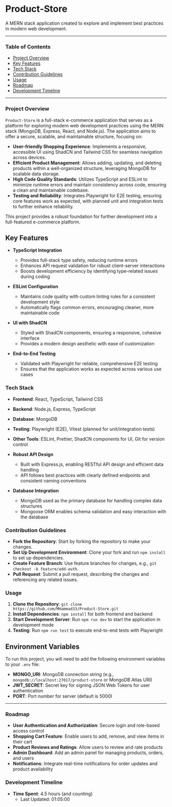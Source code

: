 # Product-Store

A MERN stack application created to explore and implement best practices in modern web development.

---

### Table of Contents

- [Project Overview](#project-overview)
- [Key Features](#key-features)
- [Tech Stack](#tech-stack)
- [Contribution Guidelines](#contribution-guidelines)
- [Usage](#usage)
- [Roadmap](#roadmap)
- [Development Timeline](#development-timeline)

---

### Project Overview

`Product-Store` is a full-stack e-commerce application that serves as a platform for exploring modern web development practices using the MERN stack (MongoDB, Express, React, and Node.js). The application aims to offer a secure, scalable, and maintainable structure, focusing on:

- **User-friendly Shopping Experience**: Implements a responsive, accessible UI using ShadCN and Tailwind CSS for seamless navigation across devices.
- **Efficient Product Management**: Allows adding, updating, and deleting products within a well-organized structure, leveraging MongoDB for scalable data storage.
- **High Code Quality Standards**: Utilizes TypeScript and ESLint to minimize runtime errors and maintain consistency across code, ensuring a clean and maintainable codebase.
- **Testing and Reliability**: Integrates Playwright for E2E testing, ensuring core features work as expected, with planned unit and integration tests to further enhance reliability.

This project provides a robust foundation for further development into a full-featured e-commerce platform.

## Key Features

- **TypeScript Integration**

  - Provides full-stack type safety, reducing runtime errors
  - Enhances API request validation for robust client-server interactions
  - Boosts development efficiency by identifying type-related issues during coding

- **ESLint Configuration**

  - Maintains code quality with custom linting rules for a consistent development style
  - Automatically flags common errors, encouraging cleaner, more maintainable code

- **UI with ShadCN**

  - Styled with ShadCN components, ensuring a responsive, cohesive interface
  - Provides a modern design aesthetic with ease of customization

- **End-to-End Testing**
  - Validated with Playwright for reliable, comprehensive E2E testing
  - Ensures that the application works as expected across various use cases

### Tech Stack

- **Frontend**: React, TypeScript, Tailwind CSS
- **Backend**: Node.js, Express, TypeScript
- **Database**: MongoDB
- **Testing**: Playwright (E2E), Vitest (planned for unit/integration tests)
- **Other Tools**: ESLint, Prettier, ShadCN components for UI, Git for version control

- **Robust API Design**

  - Built with Express.js, enabling RESTful API design and efficient data handling
  - API follows best practices with clearly defined endpoints and consistent naming conventions

- **Database Integration**
  - MongoDB used as the primary database for handling complex data structures
  - Mongoose ORM enables schema validation and easy interaction with the database

### Contribution Guidelines

- **Fork the Repository**: Start by forking the repository to make your changes.
- **Set Up Development Environment**: Clone your fork and run `npm install` to set up dependencies.
- **Create Feature Branch**: Use feature branches for changes, e.g., `git checkout -b feature/add-auth`.
- **Pull Request**: Submit a pull request, describing the changes and referencing any related issues.

### Usage

1. **Clone the Repository**: `git clone https://github.com/MHammad33/Product-Store.git`
2. **Install Dependencies**: `npm install` for both frontend and backend
3. **Start Development Server**: Run `npm run dev` to start the application in development mode
4. **Testing**: Run `npm run test` to execute end-to-end tests with Playwright

## Environment Variables

To run this project, you will need to add the following environment variables to your `.env` file:

- **MONGO_URI**: MongoDB connection string (e.g., `mongodb://localhost:27017/product-store` or MongoDB Atlas URI)
- **JWT_SECRET**: Secret key for signing JSON Web Tokens for user authentication
- **PORT**: Port number for server (default is 5000)

---

### Roadmap

- **User Authentication and Authorization**: Secure login and role-based access control
- **Shopping Cart Feature**: Enable users to add, remove, and view items in their cart
- **Product Reviews and Ratings**: Allow users to review and rate products
- **Admin Dashboard**: Add an admin panel for managing products, orders, and users
- **Notifications**: Integrate real-time notifications for order updates and product availability

### Development Timeline

- **Time Spent**: 4.5 hours (and counting)
  - Last Updated: 01:05:00
